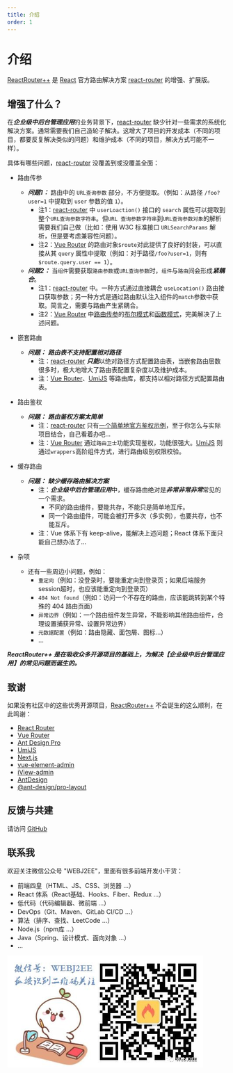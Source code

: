 ```yaml
---
title: 介绍
order: 1
---
```


# 介绍

[ReactRouter++](https://github.com/webj2eedev/react-router-plus-plus) 是 [React](https://reactjs.org/) 官方路由解决方案 [react-router](https://reactrouter.com/) 的增强、扩展版。

## 增强了什么？

在***企业级中后台管理应用***的业务背景下，[react-router](https://reactrouter.com/) 缺少针对一些需求的系统化解决方案。通常需要我们自己造轮子解决。这增大了项目的开发成本（不同的项目，都要反复解决类似的问题）和维护成本（不同的项目，解决方式可能不一样）。

具体有哪些问题，[react-router](https://reactrouter.com/) 没覆盖到或没覆盖全面：

* 路由传参
    * ***问题1：*** 路由中的 `URL查询参数` 部分，不方便提取。（例如：从路径 `/foo?user=1` 中提取到 `user` 参数的值 `1`）。
      * 注1：[react-router](https://reactrouter.com/) 中 `userLoaction()` 接口的 `search` 属性可以提取到整个`URL查询参数字符串`。但`URL 查询参数字符串`到`URL查询参数对象`的解析需要我们自己做（比如：使用 W3C 标准接口 `URLSearchParams` 解析，但是要考虑兼容性问题）。
      * 注2：[Vue Router](https://router.vuejs.org/zh/) 的路由对象`$route`对此提供了良好的封装，可以直接从其 `query` 属性中提取（例如：对于路径`/foo?user=1`，则有 `$route.query.user == 1`）。
    * ***问题2：*** 当`组件`需要获取`路由参数`或`URL查询参数`时，`组件`与`路由`间会形成***紧耦合***。
      * 注1：[react-router](https://reactrouter.com/) 中。一种方式通过直接耦合 `useLocation()` 路由接口获取参数；另一种方式是通过路由默认注入组件的`match`参数中获取。简言之，需要与路由产生紧耦合。
      * 注2：[Vue Router](https://router.vuejs.org/zh/) 中[路由传参](https://router.vuejs.org/zh/guide/essentials/passing-props.html#%E5%B8%83%E5%B0%94%E6%A8%A1%E5%BC%8F)的[布尔模式](https://router.vuejs.org/zh/guide/essentials/passing-props.html#%E5%B8%83%E5%B0%94%E6%A8%A1%E5%BC%8F)和[函数模式](https://router.vuejs.org/zh/guide/essentials/passing-props.html#%E5%87%BD%E6%95%B0%E6%A8%A1%E5%BC%8F)，完美解决了上述问题。

* 嵌套路由
    *  ***问题：*** ***路由表不支持配置相对路径***
       *  注：[react-router](https://reactrouter.com/) ***只能***以绝对路径方式配置路由表，当嵌套路由层数很多时，极大地增大了路由表配置复杂度以及维护成本。
       *  注：[Vue Router](https://router.vuejs.org/zh/)、[UmiJS](https://umijs.org/zh-CN) 等路由库，都支持以相对路径方式配置路由表。
  
* 路由鉴权
    *  ***问题：*** ***路由鉴权方案太简单***
       *  注：[react-router](https://reactrouter.com/) 只有[一个简单地官方鉴权示例](https://reactrouter.com/web/example/auth-workflow)，至于你怎么与实际项目结合，自己看着办吧...
       *  注：[Vue Router](https://router.vuejs.org/zh/) 通过`路由卫士`功能实现鉴权，功能很强大。[UmiJS](https://umijs.org/zh-CN) 则通过`wrappers`高阶组件方式，进行路由级别权限校验。
  
* 缓存路由
    *  ***问题：*** ***缺少缓存路由解决方案***
       *  注：***企业级中后台管理应用***中，缓存路由绝对是***非常非常非常***常见的一个需求。
          *  不同的路由组件，要能共存，不能只是简单地互斥。
          *  同一个路由组件，可能会被打开多次（多实例），也要共存，也不能互斥。
       *  注：Vue 体系下有 keep-alive，能解决上述问题；React 体系下面只能自己想办法了...

* 杂项
  * 还有一些周边小问题，例如：
    * `重定向`（例如：没登录时，要能重定向到登录页；如果后端服务session超时，也应该能重定向到登录页）
    * `404 Not found`（例如：访问一个不存在的路由，应该能跳转到某个特殊的 404 路由页面）
    * `异常边界`（例如：一个路由组件发生异常，不能影响其他路由组件，合理设置捕获异常、设置异常边界） 
    * `元数据配置`（例如：路由隐藏、面包屑、图标...）
    * ...

***ReactRouter++ 是在吸收众多开源项目的基础上，为解决【企业级中后台管理应用】的常见问题而诞生的。***

## 致谢

如果没有社区中的这些优秀开源项目，[ReactRouter++](https://github.com/webj2eedev/react-router-plus-plus) 不会诞生的这么顺利，在此鸣谢：

* [React Router](https://reactrouter.com/) 
* [Vue Router](https://router.vuejs.org/zh/)
* [Ant Design Pro](https://pro.ant.design/index-cn)
* [UmiJS](https://umijs.org/zh-CN)
* [Next.js](https://nextjs.org/)
* [vue-element-admin](https://panjiachen.github.io/vue-element-admin-site/zh/)
* [iView-admin](https://lison16.github.io/iview-admin-doc/#/)
* [AntDesign](https://ant.design/index-cn)
* [@ant-design/pro-layout](https://github.com/ant-design/pro-components/tree/master/packages/layout#readme)

## 反馈与共建

请访问 [GitHub](https://github.com/webj2eedev/react-router-plus-plus)

## 联系我

欢迎关注微信公众号 "WEBJ2EE"，里面有很多前端开发小干货：
* 前端四皇（HTML、JS、CSS、浏览器 ...）
* React 体系（React基础、Hooks、Fiber、Redux ...）
* 低代码（代码编辑器、微前端 ...）
* DevOps（Git、Maven、GitLab CI/CD ...）
* 算法（排序、查找、LeetCode ...）
* Node.js（npm库 ...）
* Java（Spring、设计模式、面向对象 ...）
* ...

![](./webj2ee-logo.jpg)
